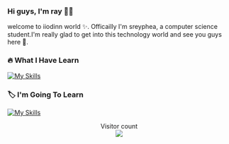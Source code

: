 ### Hi guys, I'm ray 🫧✨
welcome to iiodinn world ✨.
Officailly I'm sreyphea, a computer science student.I'm really glad to get into this technology world and see you guys here 🐾.
<!-- <a href=#><img src="contributions.svg"></a> -->
### 🔥 What I Have Learn 
[![My Skills](https://skillicons.dev/icons?i=html,css,js,react,next,typescript,figma,java,spring,postgres,mongo,git,postman)](https://skillicons.dev)
### 🏷️ I'm Going To Learn 
[![My Skills](https://skillicons.dev/icons?i=flutter,linux,docker,py,django)](https://skillicons.dev)
<p align="center"> 
  Visitor count<br>
  <img src="https://profile-counter.glitch.me/sreypheasin/count.svg" />
</p>



